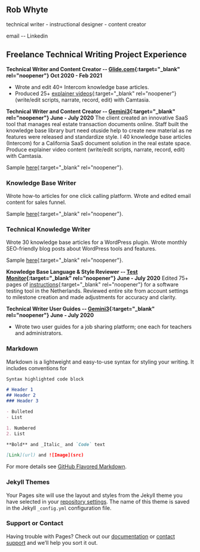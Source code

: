 ## Rob Whyte
technical writer - instructional designer - content creator

email  -- Linkedin


## Freelance Technical Writing Project Experience


**Technical Writer and Content Creator -- [Glide.com](https://help.glide.com){:target="_blank" rel="noopener"}   Oct 2020 - Feb 2021**
* Wrote and edit 40+ Intercom knowledge base articles. 
* Produced 25+ [explainer videos](https://help.glide.com/en/articles/4691386-how-listing-agents-flag-disclosure-questions-for-their-sellers-review-and-revision){:target="_blank" rel="noopener"} (write/edit scripts, narrate, record, edit) with Camtasia.



**Technical Writer and Content Creator -- [Gemini3](https://gemini3.com.au/){:target="_blank" rel="noopener"}   June - July 2020**
The client created an innovative SaaS tool that manages real estate transaction documents online. Staff built the knowledge base library burt need otuside help to create new material as ne features were released and standardize style. I 40 knowledge base articles (Intercom) for a California SaaS document solution in the real estate space. Produce explainer video content (write/edit scripts, narrate, record, edit) with Camtasia.

Sample [here](https://help.glide.com/en/articles/4691386-how-listing-agents-flag-disclosure-questions-for-their-sellers-review-and-revision){:target="_blank" rel="noopener"}.


### Knowledge Base Writer
Wrote how-to articles for one click calling platform. Wrote and edited email content for sales funnel. 

Sample [here](https://help.url.live/knowledge-base/understanding-the-profile-page/){:target="_blank" rel="noopener"}.


### Technical Knowledge Writer
Wrote 30 knowledge base articles for a WordPress plugin. Wrote monthly SEO-friendly blog posts about WordPress tools and features. 

Sample [here](https://wpblazer.com/wordpress-ssl-management/){:target="_blank" rel="noopener"}.


**Knowledge Base Language & Style Reviewer -- [Test Monitor](https://www.testmonitor.com/){:target="_blank" rel="noopener"}   June - July 2020**
Edited 75+ pages of [instructions](https://help.testmonitor.com/requirements-overview){:target="_blank" rel="noopener"} for a software testing tool in the Netherlands. Reviewed entire site from account settings to milestone creation and made adjustments for accuracy and clarity.


**Technical Writer User Guides -- [Gemini3](https://gemini3.com.au/){:target="_blank" rel="noopener"}  June - July 2020**
* Wrote two user guides for a job sharing platform; one each for teachers and administrators.



### Markdown

Markdown is a lightweight and easy-to-use syntax for styling your writing. It includes conventions for

```markdown
Syntax highlighted code block

# Header 1
## Header 2
### Header 3

- Bulleted
- List

1. Numbered
2. List

**Bold** and _Italic_ and `Code` text

[Link](url) and ![Image](src)
```

For more details see [GitHub Flavored Markdown](https://guides.github.com/features/mastering-markdown/).

### Jekyll Themes

Your Pages site will use the layout and styles from the Jekyll theme you have selected in your [repository settings](https://github.com/writingteacher/rob-whyte/settings). The name of this theme is saved in the Jekyll `_config.yml` configuration file.

### Support or Contact

Having trouble with Pages? Check out our [documentation](https://docs.github.com/categories/github-pages-basics/) or [contact support](https://github.com/contact) and we’ll help you sort it out.
